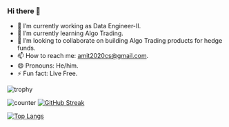 ### Hi there 👋

- 🔭 I’m currently working as Data Engineer-II.
- 🌱 I’m currently learning Algo Trading.
- 👯 I’m looking to collaborate on building Algo Trading products for hedge funds.
- 📫 How to reach me: amit2020cs@gmail.com.
- 😄 Pronouns: He/him.
- ⚡ Fun fact: Live Free.

![trophy](https://github-profile-trophy.vercel.app/?username=amit2020cs&theme=vue)
 <!-- ![Github stats](https://github-readme-stats.vercel.app/api?username=amit2020cs&theme=vue) -->
 ![counter](https://enmx36bedw043ya.m.pipedream.net)
 [![GitHub Streak](https://github-readme-streak-stats.herokuapp.com/?user=amit2020cs&theme=vue)](https://git.io/streak-stats)

[![Top Langs](https://github-readme-stats.vercel.app/api/top-langs/?username=amit2020cs&layout=compact&theme=vue)](https://github.com/amit2020cs/github-readme-stats)

<!-- [![Amit github activity graph](https://activity-graph.herokuapp.com/graph?username=amit2020cs&layout=compact&theme=vue)](https://github.com/amit2020cs/github-readme-activity-graph)
-->

<!-- ![My github stats](https://github-readme-stats.vercel.app/api?username=amit2020cs&layout=compact&theme=vue&show_icons=true&title_color=fff&icon_color=79ff97&text_color=9f9f9f&bg_color=151515&count_private=true&width=40%&align=left) 
<center><img src="https://logimp.files.wordpress.com/2019/01/viral-p-1.gif?w=736&zoom=2" align="right" width="30%"></center>
 -->
